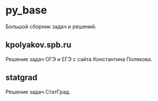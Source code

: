 # py_base
Большой сборник задач и решений.

## kpolyakov.spb.ru
Решение задач ОГЭ и ЕГЭ с сайта Константина Полякова.

## statgrad
Решение задач СтатГрад.

